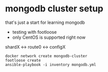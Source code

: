 # mongodb cluster setup

that's just a start for learning mongodb

* testing with footloose
* only CentOS is supported right now

shardX <-> route0 <-> configX

    docker network create mongodb-cluster
    footloose create
    ansible-playbook -i inventory mongodb.yml
